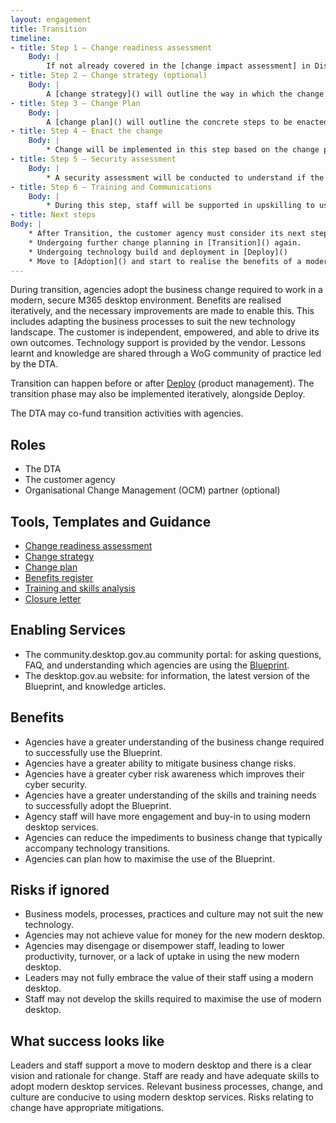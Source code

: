 ```yaml
---
layout: engagement 
title: Transition 
timeline:
- title: Step 1 – Change readiness assessment  
    Body: | 
        If not already covered in the [change impact assessment] in Discovery, the agency will undergo a [change readiness assessment]. This will help understand which divisions         within the agency are ready to adopt the modern desktop. The assessment may include skills, culture, willingness to adopt the change, leadership and staff support, and           other drivers and risks to a successful adoption. During change readiness, there will also be a decision point from the DTA to decide how much funding support it can offer agencies during transition.   
- title: Step 2 – Change strategy (optional) 
    Body: | 
        A [change strategy]() will outline the way in which the change to modern desktop will be managed. This is so that the value of the Blueprint c an be maximised, and risks to successful adoption minimised. The Change Strategy will determine a vision for change, who will be communicated with and when (i.e a [Communication Plan], a [Skills and Training Needs Assessment] or learning strategy, and a clear [Benefits] register or strategy.  
- title: Step 3 – Change Plan  
    Body: | 
        A [change plan]() will outline the concrete steps to be enacted in the short-term.  
- title: Step 4 – Enact the change  
    Body: | 
        * Change will be implemented in this step based on the change plan.    
- title: Step 5 – Security assessment  
    Body: | 
        * A security assessment will be conducted to understand if the modern desktop services, applications, and data are secure and compliant with the [Information Security Manual (ISM)]() and other cyber security policies.    
- title: Step 6 – Training and Communications  
    Body: | 
        * During this step, staff will be supported in upskilling to use modern desktop services. This may involve e-Learning, face to face training, and peer training. Communications material will also be developed to support the change.     
- title: Next steps  
Body: | 
    * After Transition, the customer agency must consider its next steps. These may include:  
    * Undergoing further change planning in [Transition]() again. 
    * Undergoing technology build and deployment in [Deploy]() 
    * Move to [Adoption]() and start to realise the benefits of a modern desktop.  
--- 
```


During transition, agencies adopt the business change required to work in a modern, secure M365 desktop environment. Benefits are realised iteratively, and the necessary improvements are made to enable this. This includes adapting the business processes to suit the new technology landscape. The customer is independent, empowered, and able to drive its own outcomes. Technology support is provided by the vendor. Lessons learnt and knowledge are shared through a WoG community of practice led by the DTA.   

Transition can happen before or after [Deploy]() (product management). The transition phase may also be implemented iteratively, alongside Deploy. 

The DTA may co-fund transition activities with agencies.  

## Roles 

* The DTA
* The customer agency
* Organisational Change Management (OCM) partner (optional) 

## Tools, Templates and Guidance 

* [Change readiness assessment]() 
* [Change strategy]() 
* [Change plan]() 
* [Benefits register]() 
* [Training and skills analysis]() 
* [Closure letter]() 

## Enabling Services 
* The community.desktop.gov.au community portal: for asking questions, FAQ, and understanding which agencies are using the [Blueprint](/blueprint).  
* The desktop.gov.au website: for information, the latest version of the Blueprint, and knowledge articles. 

## Benefits 

* Agencies have a greater understanding of the business change required to successfully use the Blueprint. 
* Agencies have a greater ability to mitigate business change risks. 
* Agencies have a greater cyber risk awareness which improves their cyber security.  
* Agencies have a greater understanding of the skills and training needs to successfully adopt the Blueprint. 
* Agency staff will have more engagement and buy-in to using modern desktop services.    
* Agencies can reduce the impediments to business change that typically accompany technology transitions.  
* Agencies can plan how to maximise the use of the Blueprint.  

## Risks if ignored 

* Business models, processes, practices and culture may not suit the new technology.   
* Agencies may not achieve value for money for the new modern desktop. 
* Agencies may disengage or disempower staff, leading to lower productivity, turnover, or a lack of uptake in using the new modern desktop.  
* Leaders may not fully embrace the value of their staff using a modern desktop.    
* Staff may not develop the skills required to maximise the use of modern desktop. 

## What success looks like  

Leaders and staff support a move to modern desktop and there is a clear vision and rationale for change. Staff are ready and have adequate skills to adopt modern desktop services. Relevant business processes, change, and culture are conducive to using modern desktop services. Risks relating to change have appropriate mitigations.  
